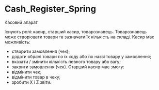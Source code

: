 # Cash_Register_Spring
Касовий апарат

Існують ролі: касир, старший касир, товарознавець.
Товарознавець може створювати товари та зазначати їх кількість на складі.
Касир має можливість:
- створити замовлення (чек);
- додати обрані товари по їх коду або по назві товару у замовлення;
- вказати / змінити кількість певного товару або вагу;
- закрити замовлення (чек).
Старший касир має змогу:
- відмінити чек;
- відмінити товар в чеку;
- зробити  X і Z звіти. 
